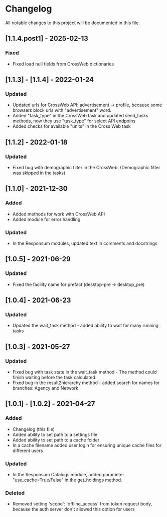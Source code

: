 # Changelog

All notable changes to this project will be documented in this file.

## [1.1.4.post1] - 2025-02-13

### Fixed
- Fixed load null fields from CrossWeb dictionaries

## [1.1.3] - [1.1.4] - 2022-01-24

### Updated
- Updated urls for CrossWeb API: advertisement -> profile, because some browsers block urls with "advertisement" word.
- Added "task_type" in the CrossWeb task and updated send_tasks methods, now they use "task_type" for select API endpoins
- Added checks for available "units" in the Cross Web task

## [1.1.2] - 2022-01-18

### Updated
- Fixed bug with demographic filter in the CrossWeb. (Demographic filter was skipped in the tasks) 


## [1.1.0] - 2021-12-30

### Added
- Added methods for work with CrossWeb API
- Added module for error handling

### Updated
- In the Responsum modules, updated text in comments and docstrings

## [1.0.5] - 2021-06-29

### Updated
- Fixed the facility name for prefact (desktop-pre -> desktop_pre)


## [1.0.4] - 2021-06-23

### Updated
- Updated the wait_task method - added ability to wait for many running tasks

## [1.0.3] - 2021-05-27

### Updated
- Fixed bug with task state in the wait_task method - The method could finish waiting before the task calculated.
- Fixed bug in the result2hierarchy method - added search for names for branches: Agency and Network 

## [1.0.1] - [1.0.2] - 2021-04-27

### Added
- Changelog (this file)
- Added ability to set path to a settings file
- Added ability to set path to a cache folder 
- In a cache filename added user login for ensuring unique cache files for different users

### Updated
- In the Responsum Catalogs module, added parameter "use_cache=True/False" in the get_holdings method.

### Deleted
- Removed setting 'scope': 'offline_access' from token request body, because the auth server don't allowed this option 
  for users
 
